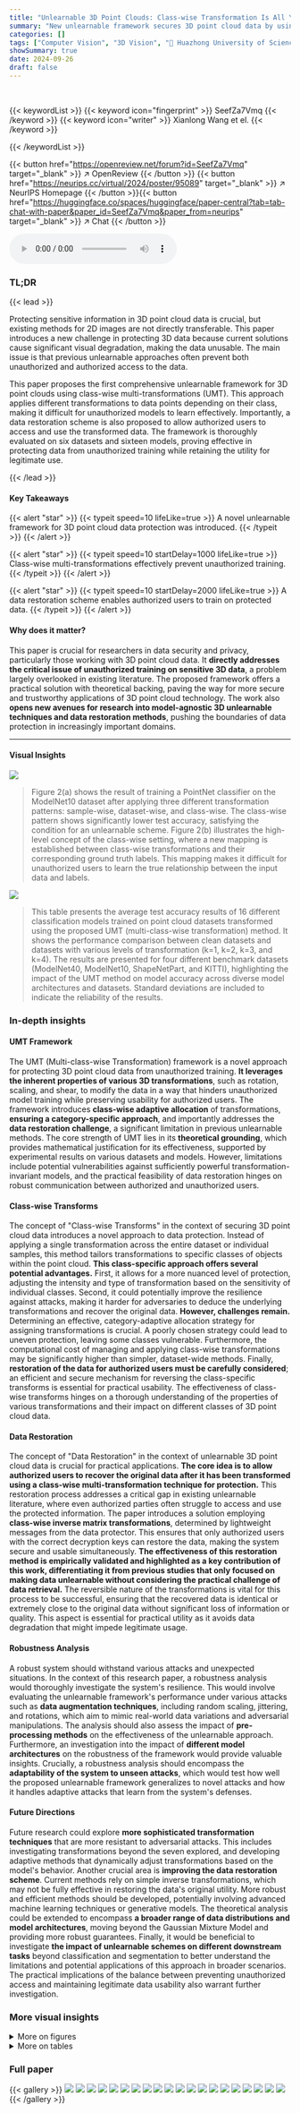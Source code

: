 ```yaml
---
title: "Unlearnable 3D Point Clouds: Class-wise Transformation Is All You Need"
summary: "New unlearnable framework secures 3D point cloud data by using class-wise transformations, enabling authorized training while preventing unauthorized access."
categories: []
tags: ["Computer Vision", "3D Vision", "🏢 Huazhong University of Science and Technology",]
showSummary: true
date: 2024-09-26
draft: false
---
```


<br>

{{< keywordList >}}
{{< keyword icon="fingerprint" >}} SeefZa7Vmq {{< /keyword >}}
{{< keyword icon="writer" >}} Xianlong Wang et el. {{< /keyword >}}
 
{{< /keywordList >}}

{{< button href="https://openreview.net/forum?id=SeefZa7Vmq" target="_blank" >}}
↗ OpenReview
{{< /button >}}
{{< button href="https://neurips.cc/virtual/2024/poster/95089" target="_blank" >}}
↗ NeurIPS Homepage
{{< /button >}}{{< button href="https://huggingface.co/spaces/huggingface/paper-central?tab=tab-chat-with-paper&paper_id=SeefZa7Vmq&paper_from=neurips" target="_blank" >}}
↗ Chat
{{< /button >}}



<audio controls>
    <source src="https://ai-paper-reviewer.com/SeefZa7Vmq/podcast.wav" type="audio/wav">
    Your browser does not support the audio element.
</audio>


### TL;DR


{{< lead >}}

Protecting sensitive information in 3D point cloud data is crucial, but existing methods for 2D images are not directly transferable. This paper introduces a new challenge in protecting 3D data because current solutions cause significant visual degradation, making the data unusable.  The main issue is that  previous unlearnable approaches often prevent both unauthorized and authorized access to the data. 

This paper proposes the first comprehensive unlearnable framework for 3D point clouds using class-wise multi-transformations (UMT). This approach applies different transformations to data points depending on their class, making it difficult for unauthorized models to learn effectively. Importantly, a data restoration scheme is also proposed to allow authorized users to access and use the transformed data.  The framework is thoroughly evaluated on six datasets and sixteen models, proving effective in protecting data from unauthorized training while retaining the utility for legitimate use.

{{< /lead >}}


#### Key Takeaways

{{< alert "star" >}}
{{< typeit speed=10 lifeLike=true >}} A novel unlearnable framework for 3D point cloud data protection was introduced. {{< /typeit >}}
{{< /alert >}}

{{< alert "star" >}}
{{< typeit speed=10 startDelay=1000 lifeLike=true >}} Class-wise multi-transformations effectively prevent unauthorized training. {{< /typeit >}}
{{< /alert >}}

{{< alert "star" >}}
{{< typeit speed=10 startDelay=2000 lifeLike=true >}} A data restoration scheme enables authorized users to train on protected data. {{< /typeit >}}
{{< /alert >}}

#### Why does it matter?
This paper is crucial for researchers in data security and privacy, particularly those working with 3D point cloud data.  It **directly addresses the critical issue of unauthorized training on sensitive 3D data**, a problem largely overlooked in existing literature. The proposed framework offers a practical solution with theoretical backing, paving the way for more secure and trustworthy applications of 3D point cloud technology.  The work also **opens new avenues for research into model-agnostic 3D unlearnable techniques and data restoration methods**, pushing the boundaries of data protection in increasingly important domains.

------
#### Visual Insights



![](https://ai-paper-reviewer.com/SeefZa7Vmq/figures_2_1.jpg)

> Figure 2(a) shows the result of training a PointNet classifier on the ModelNet10 dataset after applying three different transformation patterns: sample-wise, dataset-wise, and class-wise. The class-wise pattern shows significantly lower test accuracy, satisfying the condition for an unlearnable scheme. Figure 2(b) illustrates the high-level concept of the class-wise setting, where a new mapping is established between class-wise transformations and their corresponding ground truth labels. This mapping makes it difficult for unauthorized users to learn the true relationship between the input data and labels.





![](https://ai-paper-reviewer.com/SeefZa7Vmq/tables_1_1.jpg)

> This table presents the average test accuracy results of 16 different classification models trained on point cloud datasets transformed using the proposed UMT (multi-class-wise transformation) method.  It shows the performance comparison between clean datasets and datasets with various levels of transformation (k=1, k=2, k=3, and k=4).  The results are presented for four different benchmark datasets (ModelNet40, ModelNet10, ShapeNetPart, and KITTI), highlighting the impact of the UMT method on model accuracy across diverse model architectures and datasets.  Standard deviations are included to indicate the reliability of the results.





### In-depth insights


#### UMT Framework
The UMT (Multi-class-wise Transformation) framework is a novel approach for protecting 3D point cloud data from unauthorized training.  **It leverages the inherent properties of various 3D transformations**, such as rotation, scaling, and shear, to modify the data in a way that hinders unauthorized model training while preserving usability for authorized users. The framework introduces **class-wise adaptive allocation** of transformations, **ensuring a category-specific approach**, and importantly addresses the **data restoration challenge**, a significant limitation in previous unlearnable methods. The core strength of UMT lies in its **theoretical grounding**, which provides mathematical justification for its effectiveness, supported by experimental results on various datasets and models.  However, limitations include potential vulnerabilities against sufficiently powerful transformation-invariant models, and the practical feasibility of data restoration hinges on robust communication between authorized and unauthorized users.

#### Class-wise Transforms
The concept of "Class-wise Transforms" in the context of securing 3D point cloud data introduces a novel approach to data protection.  Instead of applying a single transformation across the entire dataset or individual samples, this method tailors transformations to specific classes of objects within the point cloud. **This class-specific approach offers several potential advantages.** First, it allows for a more nuanced level of protection, adjusting the intensity and type of transformation based on the sensitivity of individual classes.  Second, it could potentially improve the resilience against attacks, making it harder for adversaries to deduce the underlying transformations and recover the original data.  **However, challenges remain.** Determining an effective, category-adaptive allocation strategy for assigning transformations is crucial. A poorly chosen strategy could lead to uneven protection, leaving some classes vulnerable.  Furthermore, the computational cost of managing and applying class-wise transformations may be significantly higher than simpler, dataset-wide methods.  Finally, **restoration of the data for authorized users must be carefully considered**; an efficient and secure mechanism for reversing the class-specific transforms is essential for practical usability.  The effectiveness of class-wise transforms hinges on a thorough understanding of the properties of various transformations and their impact on different classes of 3D point cloud data.

#### Data Restoration
The concept of "Data Restoration" in the context of unlearnable 3D point cloud data is crucial for practical applications.  **The core idea is to allow authorized users to recover the original data after it has been transformed using a class-wise multi-transformation technique for protection.** This restoration process addresses a critical gap in existing unlearnable literature, where even authorized parties often struggle to access and use the protected information.  The paper introduces a solution employing **class-wise inverse matrix transformations**, determined by lightweight messages from the data protector.  This ensures that only authorized users with the correct decryption keys can restore the data, making the system secure and usable simultaneously. **The effectiveness of this restoration method is empirically validated and highlighted as a key contribution of this work, differentiating it from previous studies that only focused on making data unlearnable without considering the practical challenge of data retrieval.** The reversible nature of the transformations is vital for this process to be successful, ensuring that the recovered data is identical or extremely close to the original data without significant loss of information or quality. This aspect is essential for practical utility as it avoids data degradation that might impede legitimate usage.

#### Robustness Analysis
A robust system should withstand various attacks and unexpected situations.  In the context of this research paper, a robustness analysis would thoroughly investigate the system's resilience. This would involve evaluating the unlearnable framework's performance under various attacks such as **data augmentation techniques**, including random scaling, jittering, and rotations, which aim to mimic real-world data variations and adversarial manipulations.   The analysis should also assess the impact of **pre-processing methods** on the effectiveness of the unlearnable approach.  Furthermore, an investigation into the impact of **different model architectures** on the robustness of the framework would provide valuable insights.  Crucially, a robustness analysis should encompass the **adaptability of the system to unseen attacks**, which would test how well the proposed unlearnable framework generalizes to novel attacks and how it handles adaptive attacks that learn from the system's defenses.

#### Future Directions
Future research could explore **more sophisticated transformation techniques** that are more resistant to adversarial attacks.  This includes investigating transformations beyond the seven explored, and developing adaptive methods that dynamically adjust transformations based on the model's behavior.  Another crucial area is **improving the data restoration scheme**.  Current methods rely on simple inverse transformations, which may not be fully effective in restoring the data's original utility.  More robust and efficient methods should be developed, potentially involving advanced machine learning techniques or generative models.  The theoretical analysis could be extended to encompass **a broader range of data distributions and model architectures**, moving beyond the Gaussian Mixture Model and providing more robust guarantees. Finally, it would be beneficial to investigate **the impact of unlearnable schemes on different downstream tasks** beyond classification and segmentation to better understand the limitations and potential applications of this approach in broader scenarios.  The practical implications of the balance between preventing unauthorized access and maintaining legitimate data usability also warrant further investigation.


### More visual insights

<details>
<summary>More on figures
</summary>


![](https://ai-paper-reviewer.com/SeefZa7Vmq/figures_4_1.jpg)

> This figure illustrates the complete pipeline of the proposed unlearnable framework.  It starts with the raw 3D point cloud data and shows the steps involved in protecting the data from unauthorized use (the unlearnable transformation process) and then restoring the data for authorized training (the data restoration scheme). The figure highlights the use of class-wise transformations, the category-adaptive allocation strategy, matrix multiplication, and inverse transformations. It also shows the roles of the data protector and the authorized user in the process, along with a visual representation of the transformation effect and its impact on the accuracy results for authorized and unauthorized users.


![](https://ai-paper-reviewer.com/SeefZa7Vmq/figures_6_1.jpg)

> This figure shows the test accuracy results for four different point cloud models (PointNet, PointNet++, DGCNN, and PointCNN) trained on three different datasets: clean dataset, UMT dataset (unlearnable data created by applying class-wise multi-transformations), and restoration dataset (UMT data restored using the proposed data restoration scheme).  The results demonstrate that the UMT dataset leads to significantly lower test accuracy compared to the clean dataset, indicating that the proposed unlearnable mechanism is effective.  Moreover, the restoration dataset is able to restore the accuracy to a level comparable to that of the clean dataset, confirming the effectiveness of the data restoration scheme.


![](https://ai-paper-reviewer.com/SeefZa7Vmq/figures_7_1.jpg)

> This figure shows the impact of four hyperparameters (rs, rp, b₁, and bᵤ) on the test accuracy of the UMT model using the RS transformation on the ModelNet10 dataset.  Each subfigure shows the accuracy for different values of one hyperparameter while keeping the others constant. The results indicate the sensitivity of the UMT model's performance to these hyperparameters, helping to guide the selection of optimal values for these parameters in the model.


![](https://ai-paper-reviewer.com/SeefZa7Vmq/figures_8_1.jpg)

> This figure shows the training trajectory of model weights in the weight space when using clean data and UMT data.  The blue arrows represent the trajectory with clean data, showing a smooth path to low loss on the clean test set (Figure 6a). The red arrows represent the trajectory with UMT data, showing a different path that leads to low training loss but high loss on the clean test set (Figure 6a). When testing on the UMT test set (Figure 6b), both trajectories converge to low loss, which is expected given the consistent application of UMT to both training and test data.


![](https://ai-paper-reviewer.com/SeefZa7Vmq/figures_20_1.jpg)

> This figure illustrates the complete process of the proposed unlearnable framework for 3D point clouds. It starts with raw 3D point cloud data without any protection, and then applies a category-adaptive allocation strategy to assign class-wise transformation parameters for different categories of data. The data protector then performs class-wise multi-transformations to the data, creating unlearnable transformed point cloud data. The authorized user receives a lightweight message containing class-wise parameters from the data protector, uses these parameters to construct the inverse transformation matrix, and applies it to the unlearnable data for restoration. This process ensures only authorized users can access and use the data for training.


![](https://ai-paper-reviewer.com/SeefZa7Vmq/figures_21_1.jpg)

> This figure illustrates the proposed integral unlearnable framework for 3D point clouds. It shows two main processes: (1) unlearnable data protection and (2) authorized data restoration.  The unlearnable data protection involves a class-wise setting using category-adaptive allocation strategy. The data is transformed using class-wise multi-transformations, which makes it difficult for unauthorized users to train a model effectively. The authorized data restoration uses a lightweight message from the data protector to perform a class-wise inverse transformation, making the data learnable again for authorized users. The figure highlights the key components involved in each process, illustrating the flow of data from clean data to unlearnable data and then back to learnable data for authorized training. 


</details>




<details>
<summary>More on tables
</summary>


![](https://ai-paper-reviewer.com/SeefZa7Vmq/tables_6_1.jpg)
> This table presents the average test accuracy and standard deviation for 16 different 3D point cloud classification models trained on datasets protected by the proposed UMT (Unlearnable Multi-Transformation) framework. The table compares the performance of these models on four different datasets (ModelNet40, ModelNet10, ShapeNetPart, and KITTI), with results broken down by the number of transformations used (k=1, k=2, k=3, k=4).  The results showcase the impact of the UMT framework on model performance, demonstrating the effectiveness of the proposed method in hindering unauthorized training.

![](https://ai-paper-reviewer.com/SeefZa7Vmq/tables_6_2.jpg)
> This table presents the robustness of the proposed UMT (Unlearnable Multi-Transformation) framework against various pre-processing techniques.  It shows the test accuracy of the PointNet, PointNet++, DGCNN, PointCNN, CurveNet, SimpleView, RIConv++, 3DGCN, PointNN, and PointMLP models trained on the UMT-ModelNet40 dataset when different data augmentation or pre-processing methods (SOR, SRS, random rotation, random scaling, random jitter, and random rotation & scaling) are applied. The results demonstrate the effectiveness of the UMT framework in maintaining its unlearnable properties even after pre-processing.

![](https://ai-paper-reviewer.com/SeefZa7Vmq/tables_7_1.jpg)
> This table presents the results of applying the proposed Unlearnable Multi-Transformation (UMT) framework to the semantic segmentation task using the Stanford 3D Indoor Spaces dataset (S3DIS). It compares the performance of different segmentation models (PointNet++, Point Transformer v3, and SegNN) on clean data versus data transformed using the UMT method.  The evaluation metrics used are evaluation accuracy and mean Intersection over Union (mIoU), which measure the correctness and completeness of the segmentation results.  The table aims to show the effectiveness of UMT in protecting point cloud data by significantly reducing the performance of trained models on the transformed data. 

![](https://ai-paper-reviewer.com/SeefZa7Vmq/tables_7_2.jpg)
> This table presents the average test accuracy results achieved by various classification models trained on the UMT (Unlearnable Multi-Transformation) datasets. The results are categorized by dataset (ModelNet40 and ModelNet10), transformation level (k=1, k=2, k=3, k=4), and model.  Standard deviations are included to reflect the variability in the results across three independent runs.  The table shows the performance drop when using UMT-processed data compared to clean data, demonstrating the effectiveness of the UMT approach.

![](https://ai-paper-reviewer.com/SeefZa7Vmq/tables_16_1.jpg)
> This table presents the test accuracy achieved using a PointNet classifier trained on ModelNet10 datasets with different transformation methods. It compares the performance of three transformation patterns: sample-wise, dataset-wise, and class-wise, along with a baseline without any transformations. The results show that the class-wise transformation significantly reduces the test accuracy, indicating that it makes the data unlearnable.

![](https://ai-paper-reviewer.com/SeefZa7Vmq/tables_16_2.jpg)
> This table shows the test accuracy results obtained from training a PointNet classifier using class-wise transformed training data and testing on three different test sets: a class-wise test set (using consistent transformation parameters with the training set), a permuted class-wise test set (transformation parameters permuted), and a clean test set (no transformations).  It demonstrates that the model learns the mapping between transformations and labels resulting in high accuracy on the consistent test set. However, accuracy drops significantly when the test set's transformations are permuted or when testing on a clean test set.

![](https://ai-paper-reviewer.com/SeefZa7Vmq/tables_18_1.jpg)
> This table presents the test accuracy results achieved using five different point cloud classifiers (PointNet, PointNet++, DGCNN, PointCNN, PCT) trained on a ModelNet10 dataset.  The dataset was generated using various combinations of class-wise transformations (rotation, scaling, shear, and twisting). Each row represents a unique combination of transformations, showing the average accuracy across the five classifiers for that specific combination.  This illustrates the impact of different class-wise transformation combinations on model performance.

![](https://ai-paper-reviewer.com/SeefZa7Vmq/tables_18_2.jpg)
> This table presents the test accuracy results obtained from training four different point cloud classifiers (PointNet, PointNet++, DGCNN, and PointCNN) on a ModelNet10 dataset. The dataset was generated using diverse combinations of two class-wise transformations. The results are averages from three runs with different random seeds (23, 1023, and 2023), and standard deviations are also reported.

![](https://ai-paper-reviewer.com/SeefZa7Vmq/tables_19_1.jpg)
> This table presents the test accuracy results obtained using four different point cloud classifiers (PointNet, PointNet++, DGCNN, PointCNN).  The accuracy is measured under four different scenarios: (1) training and testing on clean data, (2) training on clean data and testing on UMT (unlearnable) data, (3) training on UMT data and testing on clean data, and (4) training and testing on UMT data.  Higher accuracy indicates a lower cross-entropy loss, suggesting better model performance. The results highlight the effectiveness of the UMT method in making the data unlearnable for unauthorized users.

![](https://ai-paper-reviewer.com/SeefZa7Vmq/tables_19_2.jpg)
> This table presents the test accuracy results obtained using UMT training data and UMT data with random augmentations. It shows the effectiveness of UMT against adaptive attacks by comparing the accuracy of different models (PointNet, PointNet++, DGCNN, PointCNN) on clean baseline data, UMT data (k=4), and UMT data (k=4) with random RSHW augmentations. The results indicate that the UMT scheme is robust against adaptive attacks.

![](https://ai-paper-reviewer.com/SeefZa7Vmq/tables_20_1.jpg)
> This table presents the results of the proposed Unlearnable Multi-Transformation (UMT) method on a semantic segmentation task using the S3DIS dataset.  It compares the performance of different segmentation models (PointNet++, Point Transformer V2, and SegNN) on both a clean baseline and data processed by the UMT method (k=2, RS). The evaluation metrics used are Eval Accuracy and mIoU, which are common metrics used in evaluating semantic segmentation performance. The data shows the significant reduction in segmentation accuracy after applying the UMT data protection scheme.

![](https://ai-paper-reviewer.com/SeefZa7Vmq/tables_20_2.jpg)
> This table presents the test accuracy results obtained when using data protected by the UMT scheme to train the SE(3)-Transformer model.  It compares the performance of the model trained on clean data against the performance achieved when training on data that has undergone various UMT transformations (using different combinations of transformations). The results highlight the effectiveness of the UMT framework in reducing the accuracy of unauthorized models.

![](https://ai-paper-reviewer.com/SeefZa7Vmq/tables_21_1.jpg)
> This table presents the test accuracy results obtained from experiments on the ModelNet10 dataset using PointNet, DGCNN, and PointCNN classifiers.  The experiments were conducted with a broader range of hyperparameters (rs, rp, b₁, bu) than those used in the main experiments, to analyze the sensitivity of the unlearnable scheme to these hyperparameters. Each row represents a different combination of these parameters.  The table aims to demonstrate the robustness of the unlearnable method across a range of parameter settings.

![](https://ai-paper-reviewer.com/SeefZa7Vmq/tables_22_1.jpg)
> This table presents the test accuracy results obtained from training on mixture data that combines class-wise UMT samples and sample-wise UMT samples.  The varying proportions of class-wise to sample-wise data (from 20% to 100%) are tested, and the accuracy results across four point cloud models (PointNet, PointNet++, DGCNN, PointCNN) are shown. The results demonstrate how the proportion of class-wise samples affects the test accuracy.

![](https://ai-paper-reviewer.com/SeefZa7Vmq/tables_26_1.jpg)
> This table shows the results of evaluating the function g(t) with different values of β₁ and t (0.3 and 0.4). The function g(t) is part of the proof for Lemma 5, which bounds the accuracy of the unlearnable decision boundary.  The bold values highlight cases where the inequality p₁ < ½ holds true, a crucial element in establishing the unlearnable nature of the proposed method.

![](https://ai-paper-reviewer.com/SeefZa7Vmq/tables_26_2.jpg)
> This table presents the results of calculating the function h(t) with different values of β2 and t (0.3 and 0.4). The function h(t) is used in the proof of Lemma 5, which provides an upper bound on the accuracy of the unlearnable decision boundary. The bold values highlight cases where the condition p2 < 1/2, a crucial component of Theorem 6 is met, indicating the unlearnable effect.

</details>




### Full paper

{{< gallery >}}
<img src="https://ai-paper-reviewer.com/SeefZa7Vmq/1.png" class="grid-w50 md:grid-w33 xl:grid-w25" />
<img src="https://ai-paper-reviewer.com/SeefZa7Vmq/2.png" class="grid-w50 md:grid-w33 xl:grid-w25" />
<img src="https://ai-paper-reviewer.com/SeefZa7Vmq/3.png" class="grid-w50 md:grid-w33 xl:grid-w25" />
<img src="https://ai-paper-reviewer.com/SeefZa7Vmq/4.png" class="grid-w50 md:grid-w33 xl:grid-w25" />
<img src="https://ai-paper-reviewer.com/SeefZa7Vmq/5.png" class="grid-w50 md:grid-w33 xl:grid-w25" />
<img src="https://ai-paper-reviewer.com/SeefZa7Vmq/6.png" class="grid-w50 md:grid-w33 xl:grid-w25" />
<img src="https://ai-paper-reviewer.com/SeefZa7Vmq/7.png" class="grid-w50 md:grid-w33 xl:grid-w25" />
<img src="https://ai-paper-reviewer.com/SeefZa7Vmq/8.png" class="grid-w50 md:grid-w33 xl:grid-w25" />
<img src="https://ai-paper-reviewer.com/SeefZa7Vmq/9.png" class="grid-w50 md:grid-w33 xl:grid-w25" />
<img src="https://ai-paper-reviewer.com/SeefZa7Vmq/10.png" class="grid-w50 md:grid-w33 xl:grid-w25" />
<img src="https://ai-paper-reviewer.com/SeefZa7Vmq/11.png" class="grid-w50 md:grid-w33 xl:grid-w25" />
<img src="https://ai-paper-reviewer.com/SeefZa7Vmq/12.png" class="grid-w50 md:grid-w33 xl:grid-w25" />
<img src="https://ai-paper-reviewer.com/SeefZa7Vmq/13.png" class="grid-w50 md:grid-w33 xl:grid-w25" />
<img src="https://ai-paper-reviewer.com/SeefZa7Vmq/14.png" class="grid-w50 md:grid-w33 xl:grid-w25" />
<img src="https://ai-paper-reviewer.com/SeefZa7Vmq/15.png" class="grid-w50 md:grid-w33 xl:grid-w25" />
<img src="https://ai-paper-reviewer.com/SeefZa7Vmq/16.png" class="grid-w50 md:grid-w33 xl:grid-w25" />
<img src="https://ai-paper-reviewer.com/SeefZa7Vmq/17.png" class="grid-w50 md:grid-w33 xl:grid-w25" />
<img src="https://ai-paper-reviewer.com/SeefZa7Vmq/18.png" class="grid-w50 md:grid-w33 xl:grid-w25" />
<img src="https://ai-paper-reviewer.com/SeefZa7Vmq/19.png" class="grid-w50 md:grid-w33 xl:grid-w25" />
<img src="https://ai-paper-reviewer.com/SeefZa7Vmq/20.png" class="grid-w50 md:grid-w33 xl:grid-w25" />
{{< /gallery >}}